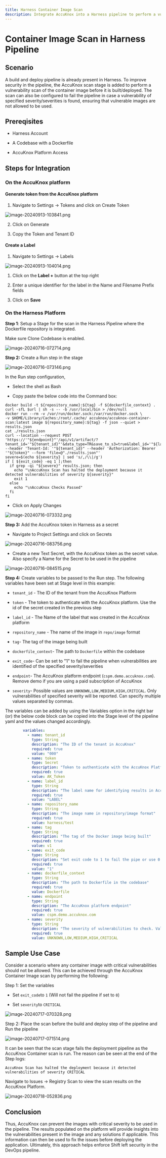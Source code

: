 ```yaml
---
title: Harness Container Image Scan
description: Integrate AccuKnox into a Harness pipeline to perform a vulnerability scan of the container image before it is built/deployed. This guide demonstrates how to add the AccuKnox scan stage to the pipeline and configure it to fail the pipeline in case a vulnerability of specified severity/severities is found.
---
```


# Container Image Scan in Harness Pipeline

## Scenario

A build and deploy pipeline is already present in Harness. To improve security in the pipeline, the AccuKnox scan stage is added to perform a vulnerability scan of the container image before it is built/deployed. The scan can also be configured to fail the pipeline in case a vulnerability of specified severity/severities is found, ensuring that vulnerable images are not allowed to be used.

## Prereqisites

- Harness Account

- A Codebase with a Dockerfile

- AccuKnox Platform Access

## Steps for Integration

### On the AccuKnox platform

#### Generate token from the AccuKnox platform

1. Navigate to Settings → Tokens and click on Create Token

![image-20240913-103841.png](images/harness-container-scan/1.png)

2. Click on Generate

3. Copy the Token and Tenant ID

#### Create a Label

1. Navigate to Settings → Labels

![image-20240913-104014.png](images/harness-container-scan/2.png)

1. Click on the **Label +** button at the top right

2. Enter a unique identifier for the label in the Name and Filename Prefix fields

3. Click on **Save**

### On the Harness Platform

**Step 1**: Setup a Stage for the scan in the Harness Pipeline where the Dockerfile repository is integrated.

Make sure Clone Codebase is enabled.

![image-20240716-072714.png](images/harness-container-scan/3.png)

**Step 2:** Create a Run step in the stage

![image-20240716-073146.png](images/harness-container-scan/4.png)

In the Run step configuration,

- Select the shell as Bash

- Copy paste the below code into the Command box:

```docker
docker build -t ${repository_name}:${tag} -f ${dockerfile_context} .
curl -sfL $url | sh -s -- -b /usr/local/bin > /dev/null
docker run --rm -v /var/run/docker.sock:/var/run/docker.sock \
-v $HOME/Library/Caches:/root/.cache/ accuknox/accuknox-container-scan:latest image ${repository_name}:${tag} -f json --quiet > results.json
cat ./results.json
curl --location --request POST 'https://'"${endpoint}"'/api/v1/artifact/?tenant_id='"${tenant_id}"'&data_type=TR&save_to_s3=true&label_id='"${label_id}" --header 'Tenant-Id: '"${tenant_id}" --header 'Authorization: Bearer '"${token}" --form 'file=@"./results.json"'
severe=$(echo ${severity} | sed 's/,/\\|/g')
if [ ${exit_code} -eq 1 ];then
  if grep -qi "${severe}" results.json; then
    echo "\nAccuKnox Scan has halted the deployment because it detected vulnerabilities of severity ${severity}"
    exit 1
  else
    echo "\nAccuKnox Checks Passed"
  fi
fi
```

- Click on Apply Changes

![image-20240716-073332.png](images/harness-container-scan/5.png)

**Step 3:** Add the AccuKnox token in Harness as a secret

- Navigate to Project Settings and click on Secrets

![image-20240716-083756.png](images/harness-container-scan/6.png)

- Create a new Text Secret, with the AccuKnox token as the secret value. Also specify a Name for the Secret to be used in the pipeline

![image-20240716-084515.png](images/harness-container-scan/7.png)

**Step 4:** Create variables to be passed to the Run step. The following variables have been set at Stage level in this example:

- `tenant_id` - The ID of the tenant from the AccuKnox Platform

- `token` - The token to authenticate with the AccuKnox platform. Use the id of the secret created in the previous step

- `label_id` - The Name of the label that was created in the AccuKnox platform

- `repository_name` - The name of the image in `repo/image` format

- `tag`- The tag of the image being built

- `dockerfile_context`- The path to `Dockerfile` within the codebase

- `exit_code`- Can be set to "1" to fail the pipeline when vulnerabilities are identified of the specified severity/severities

- `endpoint`- The AccuKnox platform endpoint (`cspm.demo.accuknox.com`). Remove demo if you are using a paid subscription of AccuKnox

- `severity`- Possible values are `UNKNOWN,LOW,MEDIUM,HIGH,CRITICAL`. Only vulnerabilities of specified severity will be reported. Can specify multiple values separated by commas.

The variables can be added by using the Variables option in the right bar (or) the below code block can be copied into the Stage level of the pipeline yaml and the values changed accordingly.

```yml
        variables:
          - name: tenant_id
            type: String
            description: "The ID of the tenant in AccuKnox"
            required: true
            value: "000"
          - name: token
            type: Secret
            description: "Token to authenticate with the AccuKnox Platform"
            required: true
            value: AK_Token
          - name: label_id
            type: String
            description: "The label name for identifying results in AccuKnox"
            required: true
            value: "LABEL"
          - name: repository_name
            type: String
            description: "The image name in repository/image format"
            required: true
            value: harness/test
          - name: tag
            type: String
            description: "The tag of the Docker image being built"
            required: true
            value: v1
          - name: exit_code
            type: String
            description: "Set exit code to 1 to fail the pipe or use 0 to ignore vulnerabilities"
            required: true
            value: "1"
          - name: dockerfile_context
            type: String
            description: "The path to Dockerfile in the codebase"
            required: true
            value: Dockerfile
          - name: endpoint
            type: String
            description: "The AccuKnox platform endpoint"
            required: true
            value: cspm.demo.accuknox.com
          - name: severity
            type: String
            description: "The severity of vulnerabilities to check. Values can be UNKNOWN,LOW,MEDIUM,HIGH,CRITICAL separated by commas"
            required: true
            value: UNKNOWN,LOW,MEDIUM,HIGH,CRITICAL
```

## Sample Use Case

Consider a scenario where any container image with critical vulnerabilities should not be allowed. This can be achieved through the AccuKnox Container Image scan by performing the following:

Step 1: Set the variables

- Set `exit_code`to `1` (Will not fail the pipeline if set to `0`)

- Set `severity`to `CRITICAL`

![image-20240717-070328.png](images/harness-container-scan/8.png)

Step 2: Place the scan before the build and deploy step of the pipeline and Run the pipeline

![image-20240717-071514.png](images/harness-container-scan/9.png)

It can be seen that the scan stage fails the deployment pipeline as the AccuKnox Container scan is run. The reason can be seen at the end of the Step logs:

`AccuKnox Scan has halted the deployment because it detected vulnerabilities of severity CRITICAL`

Navigate to Issues → Registry Scan to view the scan results on the AccuKnox Platform.

![image-20240718-052836.png](images/harness-container-scan/10.png)

## Conclusion

Thus, AccuKnox can prevent the images with critical severity to be used in the pipeline. The results populated on the platform will provide insights into the vulnerabilities present in the image and any solutions if applicable. This information can then be used to fix the issues before deploying the application. Ultimately, this approach helps enforce Shift left security in the DevOps pipeline.
